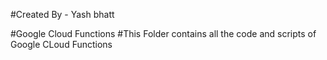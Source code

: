 #Created By -  Yash bhatt

#Google Cloud Functions
#This Folder contains all the code and scripts of Google CLoud Functions

